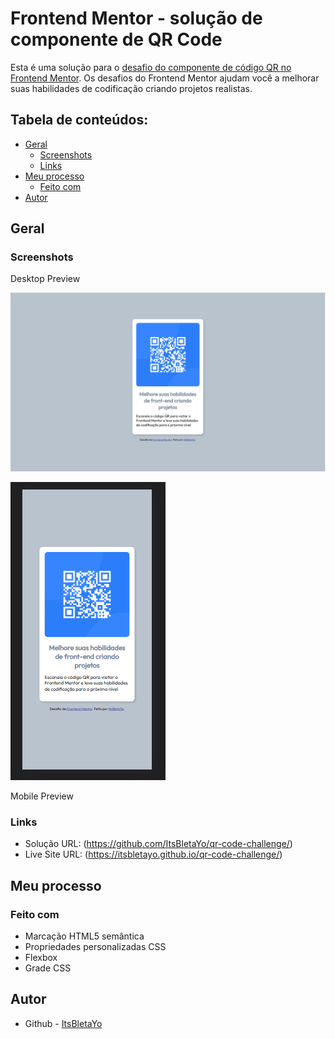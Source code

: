 # Frontend Mentor - solução de componente de QR Code

Esta é uma solução para o [desafio do componente de código QR no Frontend Mentor](https://www.frontendmentor.io/challenges/qr-code-component-iux_sIO_H). Os desafios do Frontend Mentor ajudam você a melhorar suas habilidades de codificação criando projetos realistas. 

## Tabela de conteúdos:

- [Geral](#geral)
  - [Screenshots](#screenshots)
  - [Links](#links)
- [Meu processo](#meu-processo)
  - [Feito com](#feito-com)
- [Autor](#autor)


## Geral

### Screenshots
Desktop Preview

![](screenshot.png)

![](mobile.png)

Mobile Preview
### Links

- Solução URL: (https://github.com/ItsBletaYo/qr-code-challenge/)
- Live Site URL: (https://itsbletayo.github.io/qr-code-challenge/)

## Meu processo

### Feito com

- Marcação HTML5 semântica
- Propriedades personalizadas CSS
- Flexbox
- Grade CSS


## Autor

- Github - [ItsBletaYo](https://github.com/ItsBletaYo/)
